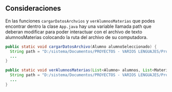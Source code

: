 ## Consideraciones
En las funciones `cargarDatosArchvios` y `verAlumnosMaterias` que podes encontrar dentro la clase `App.java` hay una variable llamada path que deberan modificar para poder interactuar con el archivo de texto alumnosMaterias colocando la ruta del archivo de su computadora.

```java
public static void cargarDatosArchivo(Alumno alumnoSeleccionado) {
  String path = "D:/sistema/Documentos/PROYECTOS - VARIOS LENGUAJES/Proyectos - Java/Ejercicios - IZO/alumnos_consola_archivos/src/docs/alumnosMaterias.txt"; // -> Modificar
  ...
}

public static void verAlumnosMaterias(List<Alumno> alumnos, List<Materia> materias) {
  String path = "D:/sistema/Documentos/PROYECTOS - VARIOS LENGUAJES/Proyectos - Java/Ejercicios - IZO/alumnos_consola_archivos/src/docs/alumnosMaterias.txt"; // -> Modificar
  ...
}
```
